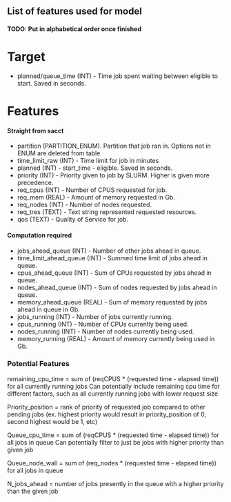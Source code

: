 ## List of features used for model
#### TODO: Put in alphabetical order once finished

# Target
- planned/queue_time (INT) - Time job spent waiting between eligible to start. Saved in seconds.

# Features
#### Straight from sacct
- partition (PARTITION_ENUM). Partition that job ran in. Options not in ENUM are deleted from table
- time_limit_raw (INT) - Time limit for job in minutes
- planned (INT) - start_time - eligible. Saved in seconds.
- priority (INT) - Priority given to job by SLURM. Higher is given more precedence.
- req_cpus (INT) - Number of CPUS requested for job.
- req_mem (REAL) - Amount of memory requested in Gb.
- req_nodes (INT) - Number of nodes requested.
- req_tres (TEXT) - Text string represented requested resources.
- qos (TEXT) - Quality of Service for job. 
#### Computation required
- jobs_ahead_queue (INT) - Number of other jobs ahead in queue. 
- time_limit_ahead_queue (INT) - Summed time limit of jobs ahead in queue.
- cpus_ahead_queue (INT) - Sum of CPUs requested by jobs ahead in queue.
- nodes_ahead_queue (INT) - Sum of nodes requested by jobs ahead in queue.
- memory_ahead_queue (REAL) - Sum of memory requested by jobs ahead in queue in Gb.
- jobs_running (INT) - Number of jobs currently running.
- cpus_running (INT) - Number of CPUs currently being used.
- nodes_running (INT) - Number of nodes currently being used.
- memory_running (REAL) - Amount of memory currently being used in Gb.

### Potential Features
remaining_cpu_time = sum of (reqCPUS * (requested time - elapsed time)) for all currently running jobs
	Can potentially include remaining cpu time for different factors, such as all currently running jobs with lower request size

Priority_position = rank of priority of requested job compared to other pending jobs (ex. highest priority would result in priority_position of 0, second highest would be 1, etc)

Queue_cpu_time = sum of (reqCPUS * (requested time - elapsed time)) for all jobs in queue
	Can potentially filter to just be jobs with higher priority than given job

Queue_node_wall = sum of (req_nodes * (requested time - elapsed time)) for all jobs in queue

N_jobs_ahead = number of jobs presently in the queue with a higher priority than the given job

